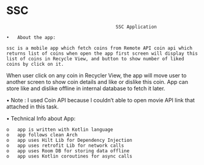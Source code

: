 # SSC

                                            SSC Application
                        
    •	About the app:
    
    ssc is a mobile app which fetch coins from Remote API coin api which returns list of coins when open the app first screen will display this list of coins in Recycle View, and button to show number of liked coins by click on it.
When user click on any coin in Recycler View, the app will move user to another screen to show coin details and like or dislike this coin.
App can store like and dislike offline in internal database to fetch it later.

•	Note : I used Coin API because I couldn’t able to open movie API link that attached in this task.

•	Technical Info about App:

    o	app is written with Kotlin language
    o	app follows clean Arch
    o	app uses Hilt Lib for Dependency Injection  
    o	app uses retrofit Lib for network calls
    o	app uses Room DB for storing data offline
    o	app uses Kotlin coroutines for async calls

